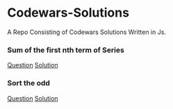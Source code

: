 # Codewars-Solutions
A Repo Consisting of Codewars Solutions Written in Js.

### Sum of the first nth term of Series 
[Question](https://www.codewars.com/kata/555eded1ad94b00403000071)
[Solution](https://github.com/prvnbist/Codewars-Solutions/blob/master/sum-of-the-first-nth-term-of-series.js)

### Sort the odd
[Question](https://www.codewars.com/kata/578aa45ee9fd15ff4600090d)
[Solution](https://github.com/prvnbist/Codewars-Solutions/blob/master/sort-the-odd.js)

